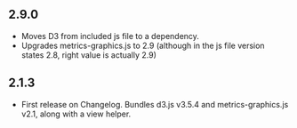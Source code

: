 ## 2.9.0

* Moves D3 from included js file to a dependency.
* Upgrades metrics-graphics.js to 2.9 (although in the js file version states 2.8, right value is actually 2.9)

## 2.1.3

* First release on Changelog. Bundles d3.js v3.5.4 and metrics-graphics.js v2.1, along with a view helper.
